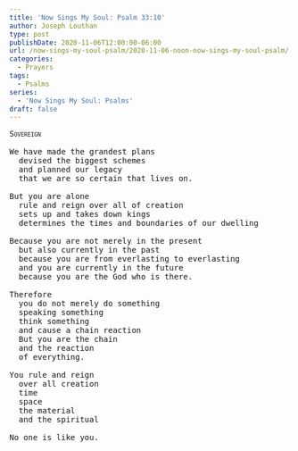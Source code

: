 ```yaml
---
title: 'Now Sings My Soul: Psalm 33:10'
author: Joseph Louthan
type: post
publishDate: 2020-11-06T12:00:00-06:00
url: /now-sings-my-soul-psalm/2020-11-06-noon-now-sings-my-soul-psalm/
categories:
  - Prayers
tags:
  - Psalms
series:
  - 'Now Sings My Soul: Psalms'
draft: false
---
```

<pre>
<div style="font-variant: small-caps;">Sovereign</div>
We have made the grandest plans
  devised the biggest schemes
  and planned our legacy
  that we are so certain that lives on.

But you are alone
  rule and reign over all of creation
  sets up and takes down kings
  determines the times and boundaries of our dwelling

Because you are not merely in the present
  but also currently in the past
  because you are from everlasting to everlasting
  and you are currently in the future
  because you are the God who is there.

Therefore
  you do not merely do something
  speaking something
  think something
  and cause a chain reaction
  But you are the chain
  and the reaction
  of everything.

You rule and reign 
  over all creation
  time
  space
  the material
  and the spiritual

No one is like you.
</pre>
